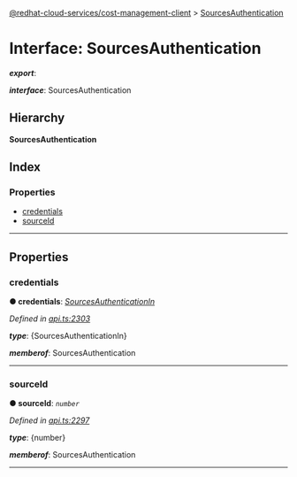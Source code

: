 [@redhat-cloud-services/cost-management-client](../README.md) > [SourcesAuthentication](../interfaces/sourcesauthentication.md)

# Interface: SourcesAuthentication

*__export__*: 

*__interface__*: SourcesAuthentication

## Hierarchy

**SourcesAuthentication**

## Index

### Properties

* [credentials](sourcesauthentication.md#credentials)
* [sourceId](sourcesauthentication.md#sourceid)

---

## Properties

<a id="credentials"></a>

###  credentials

**● credentials**: *[SourcesAuthenticationIn](sourcesauthenticationin.md)*

*Defined in [api.ts:2303](https://github.com/RedHatInsights/javascript-clients/blob/master/packages/cost-management/api.ts#L2303)*

*__type__*: {SourcesAuthenticationIn}

*__memberof__*: SourcesAuthentication

___
<a id="sourceid"></a>

###  sourceId

**● sourceId**: *`number`*

*Defined in [api.ts:2297](https://github.com/RedHatInsights/javascript-clients/blob/master/packages/cost-management/api.ts#L2297)*

*__type__*: {number}

*__memberof__*: SourcesAuthentication

___

